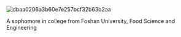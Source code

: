 ![dbaa0206a3b60e7e257bcf32b63b2aa](https://user-images.githubusercontent.com/54057111/120893344-5cfc1700-c645-11eb-8729-694628487e1e.jpg)


A sophomore in college from Foshan University, Food Science and Engineering
